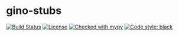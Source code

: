 # gino-stubs

[![Build Status](https://travis-ci.org/bryanforbes/gino-stubs.svg?branch=master)](https://travis-ci.org/bryanforbes/gino-stubs)
[![License](https://img.shields.io/badge/License-BSD%203--Clause-blue.svg)](https://github.com/bryanforbes/gino-stubs/blob/master/LICENSE)
[![Checked with mypy](http://www.mypy-lang.org/static/mypy_badge.svg)](http://mypy-lang.org/)
[![Code style: black](https://img.shields.io/badge/code%20style-black-000000.svg)](https://github.com/ambv/black)

